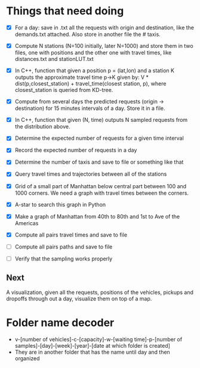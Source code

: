 # Things that need doing

- [x] For a day: save in .txt all the requests with origin and
destination, like the demands.txt attached. Also store in another file
the # taxis.

- [x] Compute N stations (N=100 initially, later N=1000) and store them in
two files, one with positions and the other one with travel times,
like distances.txt and stationLUT.txt

- [x] In C++, function that given a position p = (lat,lon) and a station K
outputs the approximate travel time p->K given by: V *
dist(p,closest_station) + travel_time(closest station, p), where
closest_station is queried from KD-tree.

- [x] Compute from several days the predicted requests (origin ->
destination) for 15 minutes intervals of a day. Store it in a file.

- [x] In C++, function that given (N, time) outputs N sampled requests
from the distribution above.

- [x] Determine the expected number of requests for a given time interval

- [x] Record the expected number of requests in a day

- [x] Determine the number of taxis and save to file or something like that

- [x] Query travel times and trajectories between all of the stations

- [x] Grid of a small part of Manhattan below central part between 100 and
1000 corners. We need a graph with travel times between the corners.

- [x] A-star to search this graph in Python

- [x] Make a graph of Manhattan from 40th to 80th and 1st to Ave of the
Americas

- [x] Compute all pairs travel times and save to file

- [ ] Compute all pairs paths and save to file

- [ ] Verify that the sampling works properly

## Next
A visualization, given all the requests, positions of the
vehicles, pickups and dropoffs through out a day, visualize them on
top of a map.

# Folder name decoder
- v-[number of vehicles]-c-[capacity]-w-[waiting time]-p-[number of samples]-[day]-[week]-[year]-[date at which folder is created]
- They are in another folder that has the name until day and then organized
